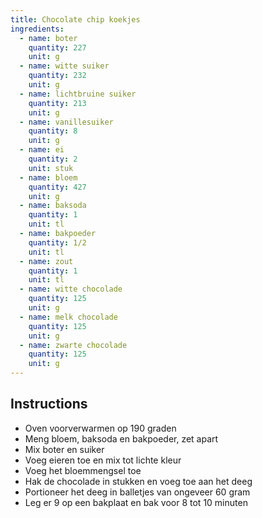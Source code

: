 ```yaml
---
title: Chocolate chip koekjes
ingredients:
  - name: boter
    quantity: 227
    unit: g
  - name: witte suiker
    quantity: 232
    unit: g
  - name: lichtbruine suiker
    quantity: 213
    unit: g
  - name: vanillesuiker
    quantity: 8
    unit: g
  - name: ei
    quantity: 2
    unit: stuk
  - name: bloem
    quantity: 427
    unit: g
  - name: baksoda
    quantity: 1
    unit: tl
  - name: bakpoeder
    quantity: 1/2
    unit: tl
  - name: zout
    quantity: 1
    unit: tl
  - name: witte chocolade
    quantity: 125
    unit: g
  - name: melk chocolade
    quantity: 125
    unit: g
  - name: zwarte chocolade
    quantity: 125
    unit: g
---
```


<Recipe />

## Instructions
  - Oven voorverwarmen op 190 graden
  - Meng bloem, baksoda en bakpoeder, zet apart
  - Mix boter en suiker
  - Voeg eieren toe en mix tot lichte kleur
  - Voeg het bloemmengsel toe
  - Hak de chocolade in stukken en voeg toe aan het deeg
  - Portioneer het deeg in balletjes van ongeveer 60 gram
  - Leg er 9 op een bakplaat en bak voor 8 tot 10 minuten
